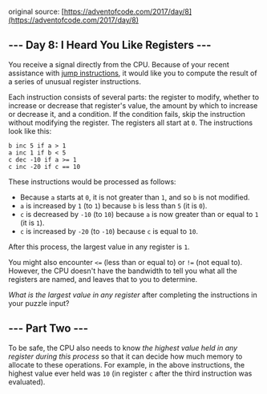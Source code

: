 original source: [https://adventofcode.com/2017/day/8](https://adventofcode.com/2017/day/8)
## --- Day 8: I Heard You Like Registers ---
You receive a signal directly from the CPU. Because of your recent assistance with [jump instructions](5), it would like you to compute the result of a series of unusual register instructions.

Each instruction consists of several parts: the register to modify, whether to increase or decrease that register's value, the amount by which to increase or decrease it, and a condition. If the condition fails, skip the instruction without modifying the register. The registers all start at `0`. The instructions look like this:

```
b inc 5 if a > 1
a inc 1 if b < 5
c dec -10 if a >= 1
c inc -20 if c == 10
```

These instructions would be processed as follows:


 - Because `a` starts at `0`, it is not greater than `1`, and so `b` is not modified.
 - `a` is increased by `1` (to `1`) because `b` is less than `5` (it is `0`).
 - `c` is decreased by `-10` (to `10`) because `a` is now greater than or equal to `1` (it is `1`).
 - `c` is increased by `-20` (to `-10`) because `c` is equal to `10`.

After this process, the largest value in any register is `1`.

You might also encounter `<=` (less than or equal to) or `!=` (not equal to). However, the CPU doesn't have the bandwidth to tell you what all the registers are named, and leaves that to you to determine.

*What is the largest value in any register* after completing the instructions in your puzzle input?


## --- Part Two ---
To be safe, the CPU also needs to know *the highest value held in any register during this process* so that it can decide how much memory to allocate to these operations. For example, in the above instructions, the highest value ever held was `10` (in register `c` after the third instruction was evaluated).


